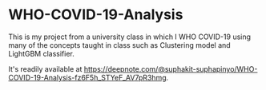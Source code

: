 # WHO-COVID-19-Analysis
This is my project from a university class in which I WHO COVID-19 using many of the concepts taught in class such as Clustering model and LightGBM classifier.

It's readily available at https://deepnote.com/@suphakit-suphapinyo/WHO-COVID-19-Analysis-fz6F5h_STYeF_AV7pR3hmg.
